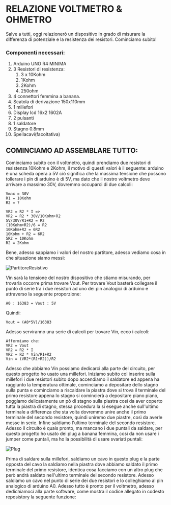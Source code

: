 # RELAZIONE VOLTMETRO & OHMETRO

Salve a tutti, oggi relazionerò un dispositivo in grado di misurare la differenza di potenziale e la resistenza dei resistori. Cominciamo subito!

### Componenti necessari:
1. Arduino UNO R4 MINIMA
2. 3 Resistori di resistenza:
   1. 3 x 10Kohm
   2. 1Kohm
   3. 2Kohm
   4. 250ohm
3. 4 connettori femmina a banana.
4. Scatola di derivazione 150x110mm
5. 1 millefori
6. Display lcd 16x2 1602A
7. 2 pulsanti
8. 1 saldatore
9. Stagno 0.8mm
10. Spellacavi(facoltativa)

## COMINCIAMO AD ASSEMBLARE TUTTO:
Cominciamo subito con il voltmetro, quindi prendiamo due resistori di resistenza 10Kohm e 2Kohm, il motivo di questi valori è il seguente:
arduino è una scheda opera a 5V ciò significa che la massima tensione che possono tollerare i pin di arduino è di 5V, ma dato che il nostro voltmetro deve arrivare a massimo 30V, dovremmo occuparci di due calcoli:
```
Vmax = 30V
R1 = 10Kohm
R2 = ?

VR2 = R2 * I =>
VR2 = R2 * 30V/10Kohm+R2
5V/30V/R1+R2 = R2
(10Kohm+R2)/6 = R2
10Kohm+R2 = 6R2
10Kohm + R2 = 6R2
5R2 = 10Kohm
R2 = 2Kohm
```
Bene, adesso sappiamo i valori del nostro partitore, adesso vediamo cosa in che situazione siamo messi:

![PartitoreResistivo](https://www.learningaboutelectronics.com/immagini/Partitore-di-tensione.png)


Vin sarà la tensione del nostro dispositivo che stiamo misurando, per trovarla occorre prima trovare Vout.
Per trovare Vout basterà collegare il punto di serie tra i due resistori ad uno dei pin analogici di arduino e attraverso la seguente proporzione:

```
A0 : 16383 = Vout : 5V
```
Quindi:
```
Vout = (A0*5V)/16383
```
Adesso serviranno una serie di calcoli per trovare Vin, ecco i calcoli:
```
Affermiamo che:
VR2 = Vout
VR2 = R2 * I
VR2 = R2 * Vin/R1+R2
Vin = (VR2*(R1+R2))/R2 
```
Adesso che abbiamo Vin possiamo dedicarci alla parte del circuito, per questo progetto ho usato una millefori. Iniziamo subito col inserire sulla millefori i due resistori subito dopo accendiamo il saldatore ed appena ha raggiunto la temperatura ottimale, cominciamo a depositare dello stagno sulla punta e cominciamo a riscaldare la piastra dove si trova il terminale del primo resistore appena lo stagno si comincierà a depositare piano piano, poggiamo delicatamente un pò di stagno sulla piastra così da aver coperto tutta la piastra di stagno, stessa procedura la si esegue anche sull'ultimo terminale a differenza che sta volta dovremmo unire anche il primo terminale del secondo resistore, quindi uniremo due piastre, così da averle messe in serie. Infine saldiamo l'ultimo terminale del secondo resistore. Adesso il circuito è quais pronto, ma mancano i due puntali da saldare, per questo progetto ho usato dei plug a banana femmina, così da non usare i jumper come puntali, ma ho la possibilità di usare svariati puntali:

![Plug](https://res.cloudinary.com/rsc/image/upload/bo_1.5px_solid_white,b_auto,c_pad,dpr_2,f_auto,h_399,q_auto,w_710/c_pad,h_399,w_710/F7632935-01?pgw=1)

Prima di saldare sulla millefori, saldiamo un cavo in questo plug e la parte opposta del cavo la saldiamo nella piastra dove abbiamo saldato il primo terminale del primo resistore, identica cosa facciamo con un altro plug che però andrà saldato nell'ultimo terminale del secondo resistore. Adesso saldiamo un cavo nel punto di serie dei due resistori e lo colleghiamo al pin analogico di arduino A0. Adesso tutto è pronto per il voltmetro, adesso dedichiamoci alla parte software, come mostra il codice allegato in codesto reposistory la seguente funzione:
```

```
